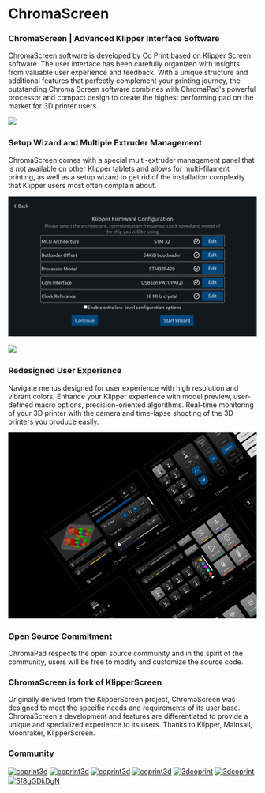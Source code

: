 # ChromaScreen

### ChromaScreen | Advanced Klipper Interface Software

ChromaScreen software is developed by Co Print based on Klipper Screen software. The user interface has been carefully organized with insights from valuable user experience and feedback. With a unique structure and additional features that perfectly complement your printing journey, the outstanding Chroma Screen software combines with ChromaPad's powerful processor and compact design to create the highest performing pad on the market for 3D printer users.

![](https://github.com/ketchu13/ChromaScreen/blob/main/images/ChromaPad_Screens.jpg?raw=true)

### Setup Wizard and Multiple Extruder Management

ChromaScreen comes with a special multi-extruder management panel that is not available on other Klipper tablets and allows for multi-filament printing, as well as a setup wizard to get rid of the installation complexity that Klipper users most often complain about.

![](https://github.com/ketchu13/ChromaScreen/blob/main/images/firmware_config.png?raw=true)

![](https://github.com/ketchu13/ChromaScreen/blob/main/images/ChromaPad_Setup_Wizard.gif?raw=true)

### Redesigned User Experience

Navigate menus designed for user experience with high resolution and vibrant colors. Enhance your Klipper experience with model preview, user-defined macro options, precision-oriented algorithms. Real-time monitoring of your 3D printer with the camera and time-lapse shooting of the 3D printers you produce easily.

![](https://github.com/ketchu13/ChromaScreen/blob/main/images/ChromaPad_User_Experience.jpg?raw=true)


### Open Source Commitment

ChromaPad respects the open source community and in the spirit of the community, users will be free to modify and customize the source code.

### ChromaScreen is fork of KlipperScreen
Originally derived from the KlipperScreen project, ChromaScreen was designed to meet the specific needs and requirements of its user base. ChromaScreen's development and features are differentiated to provide a unique and specialized experience to its users.
Thanks to Klipper, Mainsail, Moonraker, KlipperScreen.

### Community
<p align="left">
<a href="https://coprint3d.com/" target="blank"><img align="center" src="https://raw.githubusercontent.com/coprint/ChromaScreen/main/images/CoPrint_Logo.png" alt="coprint3d" height="35" width="35" /></a>
<a href="https://twitter.com/CoPrint3d" target="blank"><img align="center" src="https://raw.githubusercontent.com/maurodesouza/profile-readme-generator/master/src/assets/icons/social/twitter/default.svg" alt="coprint3d" height="35" width="47" /></a>
<a href="https://www.linkedin.com/company/coprint3d" target="blank"><img align="center" src="https://raw.githubusercontent.com/maurodesouza/profile-readme-generator/master/src/assets/icons/social/linkedin/default.svg" alt="coprint3d" height="35" width="47" /></a>
<a href="https://instagram.com/coprint3d" target="blank"><img align="center" src="https://raw.githubusercontent.com/maurodesouza/profile-readme-generator/master/src/assets/icons/social/instagram/default.svg" alt="coprint3d" height="35" width="47" /></a>  
<a href="https://www.facebook.com/3dcoprint" target="blank"><img align="center" src="https://raw.githubusercontent.com/maurodesouza/profile-readme-generator/master/src/assets/icons/social/facebook/default.svg" alt="3dcoprint" height="35" width="47" /></a>
<a href="https://www.youtube.com/@CoPrint3D" target="blank"><img align="center" src="https://raw.githubusercontent.com/maurodesouza/profile-readme-generator/master/src/assets/icons/social/youtube/default.svg" alt="3dcoprint" height="35" width="47" /></a>
<a href="https://discord.gg/5f8gGDkDgN" target="blank"><img align="center" src="https://raw.githubusercontent.com/maurodesouza/profile-readme-generator/master/src/assets/icons/social/discord/default.svg" alt="5f8gGDkDgN" height="35" width="47" /></a>
</p>
